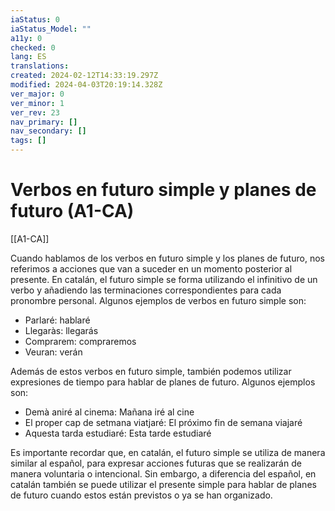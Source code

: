 ```yaml
---
iaStatus: 0
iaStatus_Model: ""
a11y: 0
checked: 0
lang: ES
translations: 
created: 2024-02-12T14:33:19.297Z
modified: 2024-04-03T20:19:14.328Z
ver_major: 0
ver_minor: 1
ver_rev: 23
nav_primary: []
nav_secondary: []
tags: []
---
```

# Verbos en futuro simple y planes de futuro (A1-CA)

[[A1-CA]]

Cuando hablamos de los verbos en futuro simple y los planes de futuro, nos referimos a acciones que van a suceder en un momento posterior al presente. En catalán, el futuro simple se forma utilizando el infinitivo de un verbo y añadiendo las terminaciones correspondientes para cada pronombre personal. Algunos ejemplos de verbos en futuro simple son:

- Parlaré: hablaré
- Llegaràs: llegarás
- Comprarem: compraremos
- Veuran: verán

Además de estos verbos en futuro simple, también podemos utilizar expresiones de tiempo para hablar de planes de futuro. Algunos ejemplos son:

- Demà aniré al cinema: Mañana iré al cine
- El proper cap de setmana viatjaré: El próximo fin de semana viajaré
- Aquesta tarda estudiaré: Esta tarde estudiaré

Es importante recordar que, en catalán, el futuro simple se utiliza de manera similar al español, para expresar acciones futuras que se realizarán de manera voluntaria o intencional. Sin embargo, a diferencia del español, en catalán también se puede utilizar el presente simple para hablar de planes de futuro cuando estos están previstos o ya se han organizado.
